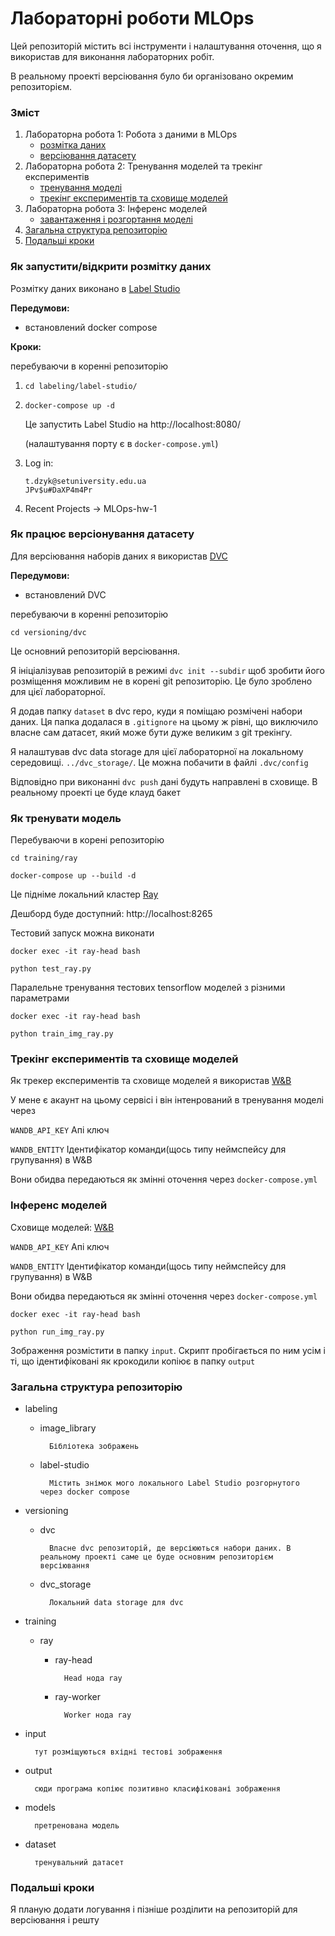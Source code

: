 # Лабораторні роботи MLOps
Цей репозиторій містить всі інструменти і налаштування оточення, що я використав для виконання лабораторних робіт.

В реальному проекті версіювання було би організовано окремим репозиторієм.

### Зміст

1. Лабораторна робота 1: Робота з даними в MLOps
    - [розмітка даних](#як-запуститивідкрити-розмітку-даних)
    - [версіювання датасету](#як-працює-версіонування-датасету)
2. Лабораторна робота 2: Тренування моделей та трекінг експериментів
    - [тренування моделі](#як-тренувати-модель)
    - [трекінг експериментів та сховище моделей](#трекінг-експериментів-та-сховище-моделей)
3. Лабораторна робота 3: Інференс моделей
    - [завантаження і розгортання моделі](#як-тренувати-модель)
4. [Загальна структура репозиторію](#загальна-структура-репозиторію)
5. [Подальші кроки](#подальші-кроки)

### Як запустити/відкрити розмітку даних
Розмітку даних виконано в [Label Studio](https://labelstud.io/)

**Передумови:**
- встановлений docker compose

**Кроки:**

перебуваючи в коренні репозиторію 

1. `cd labeling/label-studio/`

2. `docker-compose up -d`  

    Це запустить Label Studio на http://localhost:8080/

    (налаштування порту є в `docker-compose.yml`)

3. Log in:  
    ```
    t.dzyk@setuniversity.edu.ua
    JPv$u#DaXP4m4Pr
    ```
4. Recent Projects -> MLOps-hw-1

### Як працює версіонування датасету

Для версіювання наборів даних я використав [DVC](https://dvc.org/)


**Передумови:**
- встановлений DVC

перебуваючи в коренні репозиторію 

`cd versioning/dvc`

Це основний репозиторій версіювання. 

Я ініціалізував репозиторій в режимі `dvc init --subdir` щоб зробити його розміщення можливим не в корені git репозиторію. Це було зроблено для цієї лабораторної.

Я додав папку `dataset` в dvc repo, куди я поміщаю розмічені набори даних. Ця папка додалася в `.gitignore` на цьому ж рівні, що виключило власне сам датасет, який може бути дуже великим з git трекінгу.

Я налаштував dvc data storage для цієї лабораторної на локальному середовищі. `../dvc_storage/`. Це можна побачити в файлі `.dvc/config`

Відповідно при виконанні `dvc push` дані будуть направлені в сховище. В реальному проекті це буде клауд бакет

### Як тренувати модель

Перебуваючи в корені репозиторію

`cd training/ray`

`docker-compose up --build -d`

Це підніме локальний кластер [Ray](https://docs.ray.io/en/latest/train/train.html)

Дешборд буде доступний: http://localhost:8265

Тестовий запуск можна виконати

`docker exec -it ray-head bash`

`python test_ray.py`

Паралельне тренування тестових tensorflow моделей з різними параметрами

`docker exec -it ray-head bash`

`python train_img_ray.py`

### Трекінг експериментів та сховище моделей
Як трекер експериментів та сховище моделей я використав [W&B](https://wandb.ai/)

У мене є акаунт на цьому сервісі і він інтенрований в тренування моделі через 

`WANDB_API_KEY` Апі ключ

`WANDB_ENTITY` Ідентифікатор команди(щось типу неймспейсу для групування) в W&B

Вони обидва передаються як змінні оточення через `docker-compose.yml`

### Інференс моделей
Cховище моделей: [W&B](https://wandb.ai/)

`WANDB_API_KEY` Апі ключ

`WANDB_ENTITY` Ідентифікатор команди(щось типу неймспейсу для групування) в W&B

Вони обидва передаються як змінні оточення через `docker-compose.yml`

`docker exec -it ray-head bash`

`python run_img_ray.py`

Зображення розмістити в папку `input`. Скрипт пробігається по ним усім і ті, що ідентифіковані як крокодили копіює в папку `output`




### Загальна структура репозиторію
- labeling
    - image_library
    
            Бібліотека зображень

    - label-studio

            Містить знімок мого локального Label Studio розгорнутого через docker compose

- versioning
    - dvc

            Власне dvc репозиторій, де версіюються набори даних. В реальному проекті саме це буде основним репозиторієм версіювання
    - dvc_storage
        
            Локальний data storage для dvc
- training
    - ray
        - ray-head
            
                Head нода ray
        - ray-worker
                
                Worker нода ray
- input
        
        тут розміщуються вхідні тестові зображення

- output
        
        сюди програма копіює позитивно класифіковані зображення

- models

        претренована модель

- dataset

        тренувальний датасет

### Подальші кроки

Я планую додати логування і пізніше розділити на репозиторій для версіювання і решту

